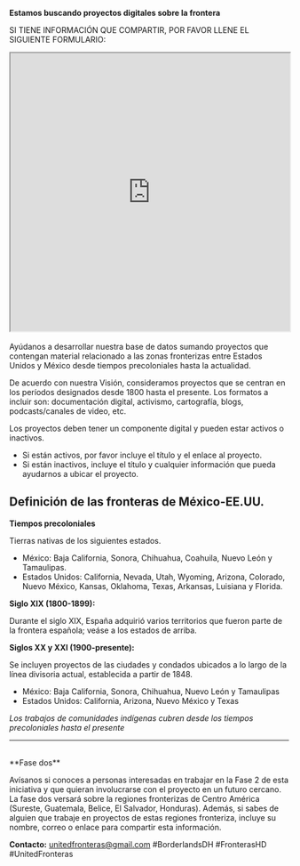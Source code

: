 **Estamos buscando proyectos digitales sobre la frontera**

SI TIENE INFORMACIÓN QUE COMPARTIR, POR FAVOR LLENE EL SIGUIENTE FORMULARIO:

<iframe src="https://goo.gl/forms/mWNvJbvqC0lTPnCv1" width="100%" height="500" border="10"></iframe>

<br>
<br>
Ayúdanos a desarrollar nuestra base de datos sumando proyectos que contengan material relacionado a las
zonas fronterizas entre Estados Unidos y México desde tiempos precoloniales hasta la actualidad.

De acuerdo con nuestra Visión, consideramos proyectos  que se centran en los períodos designados desde
1800 hasta el presente. Los formatos a incluir son: documentación digital, activismo, cartografía,
blogs, podcasts/canales de video, etc.

Los proyectos deben tener un componente digital y pueden estar activos o inactivos.
- Si están activos, por favor incluye el título y el enlace al proyecto.
- Si están inactivos, incluye el título y cualquier información que pueda ayudarnos a ubicar el proyecto.

## Definición de las fronteras de México-EE.UU.

**Tiempos precoloniales**

Tierras nativas de los siguientes estados.

- México: Baja California, Sonora, Chihuahua, Coahuila, Nuevo León y Tamaulipas.
- Estados Unidos: California, Nevada, Utah, Wyoming, Arizona, Colorado,  Nuevo México, Kansas, Oklahoma,
Texas, Arkansas, Luisiana y Florida.

**Siglo XIX (1800-1899):**

Durante el siglo XIX, España adquirió varios territorios que fueron parte de la frontera española; veáse
a los estados de arriba.

**Siglos XX y XXI (1900-presente):**

Se incluyen proyectos de las ciudades y condados ubicados a lo largo de la línea divisoria actual,
establecida a partir de 1848.

- México: Baja California, Sonora, Chihuahua, Nuevo León y Tamaulipas
- Estados Unidos: California, Arizona, Nuevo México y Texas

*Los trabajos de comunidades indígenas cubren desde los tiempos precoloniales hasta el presente*

---------------------------------------------------------------------------------------------------
<br>
**Fase dos**

Avísanos si conoces a personas interesadas en trabajar en la Fase 2 de esta iniciativa y que quieran
involucrarse con el proyecto en un futuro cercano. La fase dos versará sobre la regiones fronterizas de
Centro América (Sureste, Guatemala, Belice, El Salvador, Honduras). Además, si sabes de alguien que
trabaje en proyectos de estas regiones fronteriza, incluye su nombre, correo o enlace para compartir
esta información.

**Contacto:**
unitedfronteras@gmail.com
\#BorderlandsDH \#FronterasHD \#UnitedFronteras     
